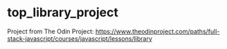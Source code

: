 # top_library_project
Project from The Odin Project: https://www.theodinproject.com/paths/full-stack-javascript/courses/javascript/lessons/library

